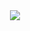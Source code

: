 <center>

<img src="https://github.com/Hasyigit/Javascript-Egitim-Projeleri/blob/main/Javascript%20%C3%96dev/Web.gif?raw=true" />
</center>


